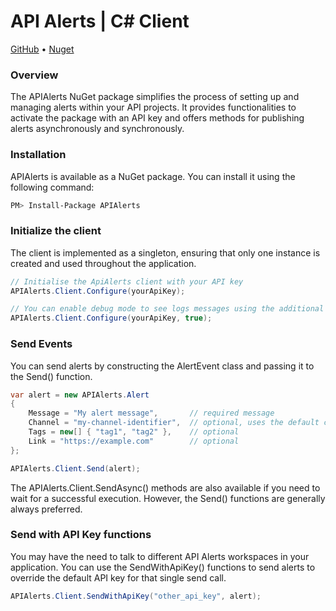 # API Alerts | C# Client

[GitHub](https://github.com/apialerts/apialerts-csharp) • [Nuget](https://www.nuget.org/packages/APIAlerts)

### Overview

The APIAlerts NuGet package simplifies the process of setting up and managing alerts within your API projects. It provides functionalities to activate the package with an API key and offers methods for publishing alerts asynchronously and synchronously.

### Installation

APIAlerts is available as a NuGet package. You can install it using the following command:

````bash
PM> Install-Package APIAlerts
````

### Initialize the client

The client is implemented as a singleton, ensuring that only one instance is created and used throughout the application.


````csharp
// Initialise the ApiAlerts client with your API key
APIAlerts.Client.Configure(yourApiKey);

// You can enable debug mode to see logs messages using the additional debug parameter
APIAlerts.Client.Configure(yourApiKey, true);
````

### Send Events

You can send alerts by constructing the AlertEvent class and passing it to the Send() function.

```csharp
var alert = new APIAlerts.Alert
{
    Message = "My alert message",       // required message
    Channel = "my-channel-identifier",  // optional, uses the default channel if not provided
    Tags = new[] { "tag1", "tag2" },    // optional
    Link = "https://example.com"        // optional
};

APIAlerts.Client.Send(alert);
```

The APIAlerts.Client.SendAsync() methods are also available if you need to wait for a successful execution. However, the Send() functions are generally always preferred.

### Send with API Key functions

You may have the need to talk to different API Alerts workspaces in your application. You can use the SendWithApiKey() functions to send alerts to override the default API key for that single send call.

```csharp
APIAlerts.Client.SendWithApiKey("other_api_key", alert);
```
